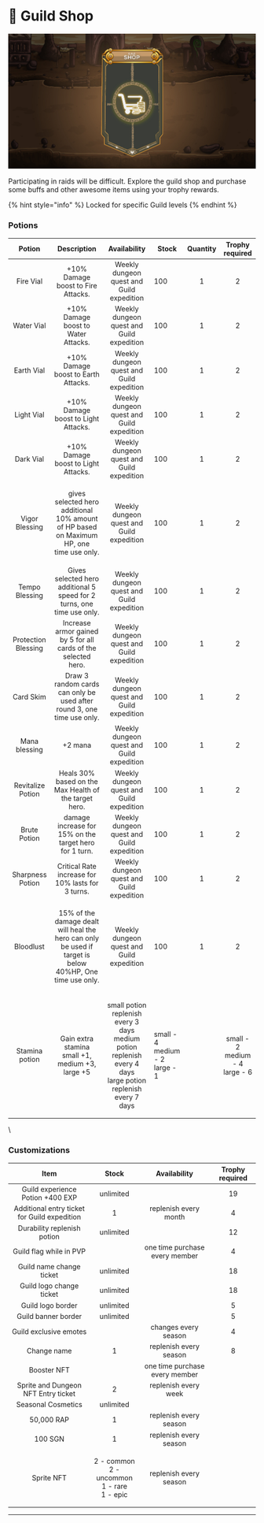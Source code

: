 # 🛒 Guild Shop

![](../../.gitbook/assets/SHOP.jpg)

Participating in raids will be difficult. Explore the guild shop and purchase some buffs and other awesome items using your trophy rewards.

{% hint style="info" %}
Locked for specific Guild levels
{% endhint %}

### Potions

|        Potion       |                                                     Description                                                    |                                                        Availability                                                       | Stock                                       | Quantity |               Trophy required               |
| :-----------------: | :----------------------------------------------------------------------------------------------------------------: | :-----------------------------------------------------------------------------------------------------------------------: | ------------------------------------------- | :------: | :-----------------------------------------: |
|      Fire Vial      |                                         +10% Damage boost to Fire Attacks.                                         |                                         Weekly dungeon quest and Guild expedition                                         | 100                                         |     1    |                      2                      |
|      Water Vial     |                                         +10% Damage boost to Water Attacks.                                        |                                         Weekly dungeon quest and Guild expedition                                         | 100                                         |     1    |                      2                      |
|      Earth Vial     |                                         +10% Damage boost to Earth Attacks.                                        |                                         Weekly dungeon quest and Guild expedition                                         | 100                                         |     1    |                      2                      |
|      Light Vial     |                                         +10% Damage boost to Light Attacks.                                        |                                         Weekly dungeon quest and Guild expedition                                         | 100                                         |     1    |                      2                      |
|      Dark Vial      |                                         +10% Damage boost to Light Attacks.                                        |                                         Weekly dungeon quest and Guild expedition                                         | 100                                         |     1    |                      2                      |
|    Vigor Blessing   |          <p>gives selected hero additional 10% amount of HP based on Maximum HP, one<br>time use only.</p>         |                                         Weekly dungeon quest and Guild expedition                                         | 100                                         |     1    |                      2                      |
|    Tempo Blessing   |                       Gives selected hero additional 5 speed for 2 turns, one time use only.                       |                                         Weekly dungeon quest and Guild expedition                                         | 100                                         |     1    |                      2                      |
| Protection Blessing |                           Increase armor gained by 5 for all cards of the selected hero.                           |                                         Weekly dungeon quest and Guild expedition                                         | 100                                         |     1    |                      2                      |
|      Card Skim      |                       Draw 3 random cards can only be used after round 3, one time use only.                       |                                         Weekly dungeon quest and Guild expedition                                         | 100                                         |     1    |                      2                      |
|    Mana blessing    |                                                       +2 mana                                                      |                                         Weekly dungeon quest and Guild expedition                                         | 100                                         |     1    |                      2                      |
|  Revitalize Potion  |                                Heals 30% based on the Max Health of the target hero.                               |                                         Weekly dungeon quest and Guild expedition                                         | 100                                         |     1    |                      2                      |
|     Brute Potion    |                               damage increase for 15% on the target hero for 1 turn.                               |                                         Weekly dungeon quest and Guild expedition                                         | 100                                         |     1    |                      2                      |
|   Sharpness Potion  |                                  Critical Rate increase for 10% lasts for 3 turns.                                 |                                         Weekly dungeon quest and Guild expedition                                         | 100                                         |     1    |                      2                      |
|      Bloodlust      | <p>15% of the damage dealt will heal the hero can only be used if target is below<br>40%HP, One time use only.</p> |                                         Weekly dungeon quest and Guild expedition                                         | 100                                         |     1    |                      2                      |
|    Stamina potion   |                             <p>Gain extra stamina<br>small +1, medium +3, large +5</p>                             | <p>small potion replenish every 3 days<br>medium potion replenish every 4 days<br>large potion replenish every 7 days</p> | <p>small - 4<br>medium - 2<br>large - 1</p> |          | <p>small - 2<br>medium - 4<br>large - 6</p> |

\


### Customizations

|                     Item                     |                           Stock                           |          Availability          | Trophy required |
| :------------------------------------------: | :-------------------------------------------------------: | :----------------------------: | :-------------: |
|       Guild experience Potion +400 EXP       |                         unlimited                         |                                |        19       |
| Additional entry ticket for Guild expedition |                             1                             |      replenish every month     |        4        |
|          Durability replenish potion         |                         unlimited                         |                                |        12       |
|            Guild flag while in PVP           |                                                           | one time purchase every member |        4        |
|           Guild name change ticket           |                         unlimited                         |                                |        18       |
|           Guild logo change ticket           |                         unlimited                         |                                |        18       |
|               Guild logo border              |                         unlimited                         |                                |        5        |
|              Guild banner border             |                         unlimited                         |                                |        5        |
|            Guild exclusive emotes            |                                                           |      changes every season      |        4        |
|                  Change name                 |                             1                             |     replenish every season     |        8        |
|                  Booster NFT                 |                                                           | one time purchase every member |                 |
|      Sprite and Dungeon NFT Entry ticket     |                             2                             |      replenish every week      |                 |
|              Seasonal Cosmetics              |                         unlimited                         |                                |                 |
|                  50,000 RAP                  |                             1                             |     replenish every season     |                 |
|                    100 SGN                   |                             1                             |     replenish every season     |                 |
|                  Sprite NFT                  | <p>2 - common<br>2 - uncommon<br>1 - rare<br>1 - epic</p> |     replenish every season     |                 |

****

